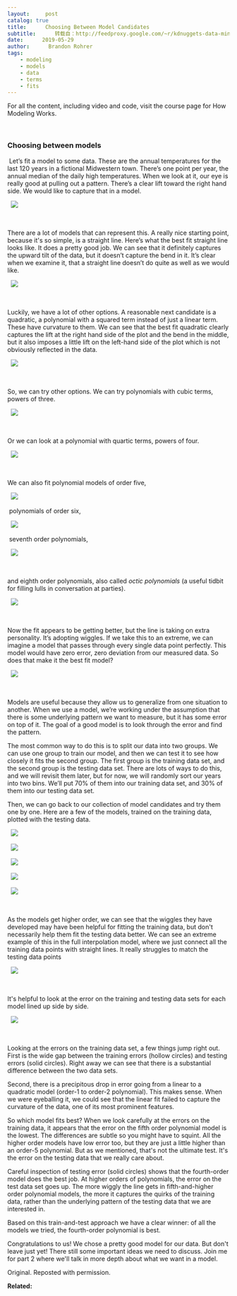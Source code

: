 ```yaml
---
layout:     post
catalog: true
title:      Choosing Between Model Candidates
subtitle:      转载自：http://feedproxy.google.com/~r/kdnuggets-data-mining-analytics/~3/9sl1WmYQsj4/choosing-between-model-candidates.html
date:      2019-05-29
author:      Brandon Rohrer
tags:
    - modeling
    - models
    - data
    - terms
    - fits
---
```


For all the content, including video and code, visit the course page for How Modeling Works.

 

### Choosing between models

 Let’s fit a model to some data. These are the annual temperatures for the last 120 years in a fictional Midwestern town. There’s one point per year, the annual median of the daily high temperatures. When we look at it, our eye is really good at pulling out a pattern. There’s a clear lift toward the right hand side. We would like to capture that in a model.

 
![](https://i.ibb.co/mvy0LY8/Typical-daily-highs.png)


 

There are a lot of models that can represent this. A really nice starting point, because it's so simple, is a straight line. Here’s what the best fit straight line looks like. It does a pretty good job. We can see that it definitely captures the upward tilt of the data, but it doesn’t capture the bend in it. It’s clear when we examine it, that a straight line doesn’t do quite as well as we would like.

 
![](https://i.ibb.co/C0L1Mpt/Linear-model.png)


 

Luckily, we have a lot of other options. A reasonable next candidate is a quadratic, a polynomial with a squared term instead of just a linear term. These have curvature to them. We can see that the best fit quadratic clearly captures the lift at the right hand side of the plot and the bend in the middle, but it also imposes a little lift on the left-hand side of the plot which is not obviously reflected in the data.

 
![](https://i.ibb.co/ZfnwWwH/Quadratic-model.png)


 

So, we can try other options. We can try polynomials with cubic terms, powers of three.

 
![](https://i.ibb.co/LhPyJ2Q/Cubic-model.png)


 

Or we can look at a polynomial with quartic terms, powers of four.

 
![](https://i.ibb.co/g9QLKbV/Quartic-model.png)


 

We can also fit polynomial models of order five,

 
![](https://i.ibb.co/5kZf3L6/Quintic-model.png)


 polynomials of order six,

 
![](https://i.ibb.co/xXchjmv/Sextic-model.png)


 seventh order polynomials,

 
![](https://i.ibb.co/Z8CVHMm/Septic-model.png)


 

and eighth order polynomials, also called *octic polynomials* (a useful tidbit for filling lulls in conversation at parties).

 
![](https://i.ibb.co/YfKB3Tr/Octic-model.png)


 

Now the fit appears to be getting better, but the line is taking on extra personality. It’s adopting wiggles. If we take this to an extreme, we can imagine a model that passes through every single data point perfectly. This model would have zero error, zero deviation from our measured data. So does that make it the best fit model?

 
![](https://i.ibb.co/JH8YDv2/Interpolation-model.png)


 

Models are useful because they allow us to generalize from one situation to another. When we use a model, we’re working under the assumption that there is some underlying pattern we want to measure, but it has some error on top of it. The goal of a good model is to look through the error and find the pattern.

The most common way to do this is to split our data into two groups. We can use one group to train our model, and then we can test it to see how closely it fits the second group. The first group is the training data set, and the second group is the testing data set. There are lots of ways to do this, and we will revisit them later, but for now, we will randomly sort our years into two bins. We’ll put 70% of them into our training data set, and 30% of them into our testing data set.

Then, we can go back to our collection of model candidates and try them one by one. Here are a few of the models, trained on the training data, plotted with the testing data.

 
![](https://i.ibb.co/VQVX7D4/Linear-model-test.png)


 
![](https://i.ibb.co/19sChcX/Quadratic-model-test.png)


 
![](https://i.ibb.co/dpxT53S/Cubic-model-test.png)


 
![](https://i.ibb.co/RN8wnYh/Quintic-model-test.png)


 
![](https://i.ibb.co/M6Ygs9R/Octic-model-test.png)


 

As the models get higher order, we can see that the wiggles they have developed may have been helpful for fitting the training data, but don't necessarily help them fit the testing data better. We can see an extreme example of this in the full interpolation model, where we just connect all the training data points with straight lines. It really struggles to match the testing data points

 
![](https://i.ibb.co/xMqKhYr/Interpolation-model-test.png)


 

It's helpful to look at the error on the training and testing data sets for each model lined up side by side.

 
![](https://i.ibb.co/wW73GTf/fit-errors.png)


 

Looking at the errors on the training data set, a few things jump right out. First is the wide gap between the training errors (hollow circles) and testing errors (solid circles). Right away we can see that there is a substantial difference between the two data sets.

Second, there is a precipitous drop in error going from a linear to a quadratic model (order-1 to order-2 polynomial). This makes sense. When we were eyeballing it, we could see that the linear fit failed to capture the curvature of the data, one of its most prominent features.

So which model fits best? When we look carefully at the errors on the training data, it appears that the error on the fifth order polynomial model is the lowest. The differences are subtle so you might have to squint. All the higher order models have low error too, but they are just a little higher than an order-5 polynomial. But as we mentioned, that's not the ultimate test. It's the error on the testing data that we really care about.

Careful inspection of testing error (solid circles) shows that the fourth-order model does the best job. At higher orders of polynomials, the error on the test data set goes up. The more wiggly the line gets in fifth-and-higher order polynomial models, the more it captures the quirks of the training data, rather than the underlying pattern of the testing data that we are interested in.

Based on this train-and-test approach we have a clear winner: of all the models we tried, the fourth-order polynomial is best.

Congratulations to us! We chose a pretty good model for our data. But don't leave just yet! There still some important ideas we need to discuss. Join me for part 2 where we'll talk in more depth about what we want in a model.

Original. Reposted with permission.

**Related:**



 

